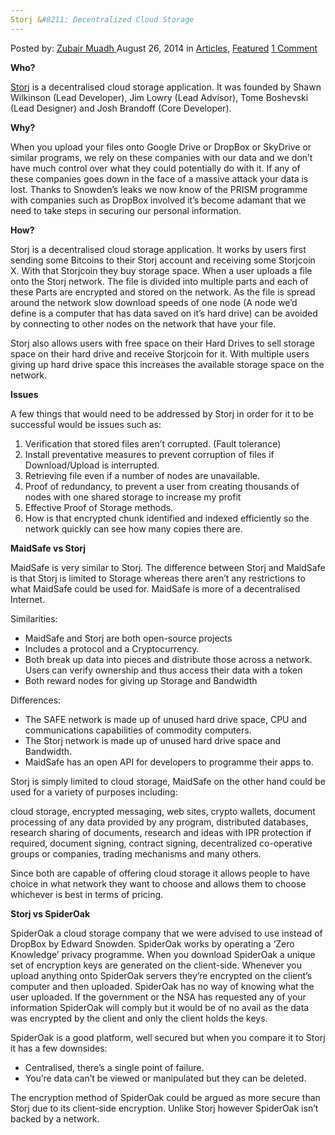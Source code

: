 ```yaml
---
Storj &#8211; Decentralized Cloud Storage
---
```

<article class="post-listing post-6893 post type-post status-publish format-standard has-post-thumbnail hentry category-articles category-deepdot-news tag-cloud tag-decentralized tag-storage tag-storj">
    <div class="post-inner">
    <p class="post-meta">
    <span>Posted by: <a href="https://www.deepdotweb.com/author/zubairmuadh/" title="">Zubair Muadh </a></span>
    <span>August 26, 2014</span>
    <span>in <a href="https://www.deepdotweb.com/category/articles/" rel="category tag">Articles</a>, <a href="https://www.deepdotweb.com/category/deepdot-news/" rel="category tag">Featured</a></span>
    <span><a href="https://www.deepdotweb.com/2014/08/26/storj-decentralizedcloud-storage/#comments">1 Comment</a></span>
    </p>
    <div class="clear"></div>
    <div class="entry">
    <p><strong>Who?</strong></p>
    <p><a href="http://storj.io/">Storj</a> is a decentralised cloud storage application. It was founded by Shawn Wilkinson (Lead Developer), Jim Lowry (Lead Advisor), Tome Boshevski (Lead Designer) and Josh Brandoff (Core Developer).</p>
    <p><strong>Why?</strong></p>
    <p>When you upload your files onto Google Drive or DropBox or SkyDrive or similar programs, we rely on these companies with our data and we don’t have much control over what they could potentially do with it. If any of these companies goes down in the face of a massive attack your data is lost. Thanks to Snowden’s leaks we now know of the PRISM programme with companies such as DropBox involved it’s become adamant that we need to take steps in securing our personal information.</p>
    <p><strong>How? </strong></p>
    <p>Storj is a decentralised cloud storage application. It works by users first sending some Bitcoins to their Storj account and receiving some Storjcoin X. With that Storjcoin they buy storage space. When a user uploads a file onto the Storj network. The file is divided into multiple parts and each of these Parts are encrypted and stored on the network. As the file is spread around the network slow download speeds of one node (A node we’d define is a computer that has data saved on it’s hard drive) can be avoided by connecting to other nodes on the network that have your file.</p>
    <p>Storj also allows users with free space on their Hard Drives to sell storage space on their hard drive and receive Storjcoin for it. With multiple users giving up hard drive space this increases the available storage space on the network.</p>
    <p><strong>Issues</strong></p>
    <p>A few things that would need to be addressed by Storj in order for it to be successful would be issues such as:</p>
    <ol>
    <li>Verification that stored files aren’t corrupted. (Fault tolerance)</li>
    <li>Install preventative measures to prevent corruption of files if Download/Upload is interrupted.</li>
    <li>Retrieving file even if a number of nodes are unavailable.</li>
    <li>Proof of redundancy, to prevent a user from creating thousands of nodes with one shared storage to increase my profit</li>
    <li>Effective Proof of Storage methods.</li>
    <li>How is that encrypted chunk identified and indexed efficiently so the network quickly can see how many copies there are.</li>
    </ol>
    <p><strong>MaidSafe vs Storj</strong></p>
    <p>MaidSafe is very similar to Storj. The difference between Storj and MaidSafe is that Storj is limited to Storage whereas there aren’t any restrictions to what MaidSafe could be used for. MaidSafe is more of a decentralised Internet.</p>
    <p>Similarities:</p>
    <ul>
    <li>MaidSafe and Storj are both open-source projects</li>
    <li>Includes a protocol and a Cryptocurrency.</li>
    <li>Both break up data into pieces and distribute those across a network. Users can verify ownership and thus access their data with a token</li>
    <li>Both reward nodes for giving up Storage and Bandwidth</li>
    </ul>
    <p>Differences:</p>
    <ul>
    <li>The SAFE network is made up of unused hard drive space, CPU and communications capabilities of commodity computers.</li>
    <li>The Storj network is made up of unused hard drive space and Bandwidth.</li>
    <li>MaidSafe has an open API for developers to programme their apps to.</li>
    </ul>
    <p>Storj is simply limited to cloud storage, MaidSafe on the other hand could be used for a variety of purposes including:</p>
    <p>cloud storage, encrypted messaging, web sites, crypto wallets, document processing of any data provided by any program, distributed databases, research sharing of documents, research and ideas with IPR protection if required, document signing, contract signing, decentralized co-operative groups or companies, trading mechanisms and many others.</p>
    <p>Since both are capable of offering cloud storage it allows people to have choice in what network they want to choose and allows them to choose whichever is best in terms of pricing.</p>
    <p><strong>Storj vs SpiderOak</strong></p>
    <p>SpiderOak a cloud storage company that we were advised to use instead of DropBox by Edward Snowden. SpiderOak works by operating a ‘Zero Knowledge’ privacy programme. When you download SpiderOak a unique set of encryption keys are generated on the client-side. Whenever you upload anything onto SpiderOak servers they’re encrypted on the client’s computer and then uploaded. SpiderOak has no way of knowing what the user uploaded. If the government or the NSA has requested any of your information SpiderOak will comply but it would be of no avail as the data was encrypted by the client and only the client holds the keys.</p>
    <p>SpiderOak is a good platform, well secured but when you compare it to Storj it has a few downsides:</p>
    <ul>
    <li>Centralised, there’s a single point of failure.</li>
    <li>You’re data can’t be viewed or manipulated but they can be deleted.</li>
    </ul>
    <p>The encryption method of SpiderOak could be argued as more secure than Storj due to its client-side encryption. Unlike Storj however SpiderOak isn’t backed by a network.</p>
    </div>
    <span style="display:none"><a href="https://www.deepdotweb.com/tag/cloud/" rel="tag">cloud</a> <a href="https://www.deepdotweb.com/tag/decentralized/" rel="tag">decentralized</a> <a href="https://www.deepdotweb.com/tag/storage/" rel="tag">storage</a> <a href="https://www.deepdotweb.com/tag/storj/" rel="tag">storj</a></span> <span style="display:none" class="updated">2014-08-26</span>
    <div style="display:none" class="vcard author" itemprop="author" itemscope itemtype="http://schema.org/Person"><strong class="fn" itemprop="name"><a href="https://www.deepdotweb.com/author/zubairmuadh/" title="Posts by Zubair Muadh" rel="author">Zubair Muadh</a></strong></div>
    </div>
</article>

